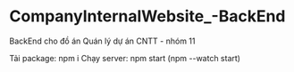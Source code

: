 # CompanyInternalWebsite_-BackEnd
BackEnd cho đồ án Quán lý dự án CNTT - nhóm 11

Tải package: npm i
Chạy server: npm start (npm --watch start)
